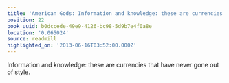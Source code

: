 ```yaml
---
title: 'American Gods: Information and knowledge: these are currencies that have ne…'
position: 22
book_uuid: b0dccede-49e9-4126-bc98-5d9b7e4f0a8e
location: '0.065024'
source: readmill
highlighted_on: '2013-06-16T03:52:00.000Z'
---
```


Information and knowledge: these are currencies that have never gone out of style.